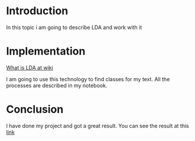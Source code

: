 # Introduction

In this topic i am going to describe LDA and work with it

# Implementation

[What is LDA at wiki](https://en.wikipedia.org/wiki/Latent_Dirichlet_allocation)

I am going to use this technology to find classes for my text. All the processes are described in my notebook.

# Conclusion

I have done my project and got a great result. You can see the result at this [link](https://dmitryio.github.io/index.html)
